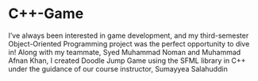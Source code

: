 # C++-Game
I’ve always been interested in game development, and my third-semester Object-Oriented Programming project was the perfect opportunity to dive in! Along with my teammate, Syed Muhammad Noman and Muhammad Afnan Khan, I created Doodle Jump Game using the SFML library in C++ under the guidance of our course instructor, Sumayyea Salahuddin
